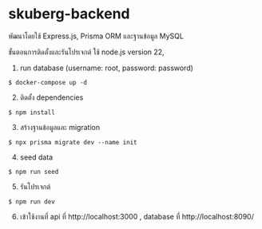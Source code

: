 # skuberg-backend

พัฒนาโดยใช้ Express.js, Prisma ORM และฐานข้อมูล MySQL

ขั้นตอนการติดตั้งและรันโปรเจกต์
ใช้  node.js version 22, 

1. run database (username: root, password: password)
```
$ docker-compose up -d
```

2. ติดตั้ง dependencies
```
$ npm install
```

3. สร้างฐานข้อมูลและ migration
```
$ npx prisma migrate dev --name init
```

4. seed data
```
$ npm run seed
```

5. รันโปรเจกต์
```
$ npm run dev
```

6. เข้าใช้งานที่ api ที่ http://localhost:3000 , database ที่ http://localhost:8090/
